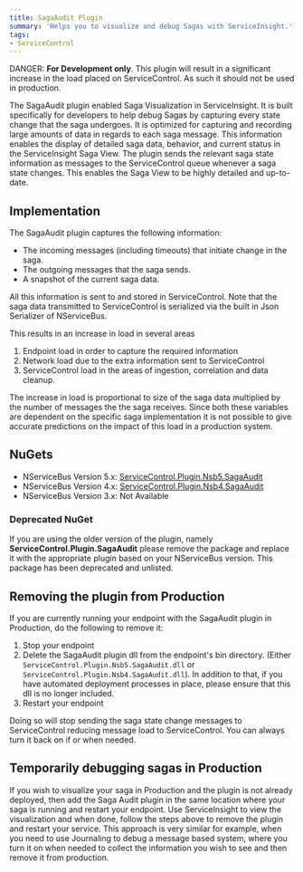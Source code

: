 ```yaml
---
title: SagaAudit Plugin
summary: 'Helps you to visualize and debug Sagas with ServiceInsight.'
tags:
- ServiceControl
---
```


DANGER: **For Development only**. This plugin will result in a significant increase in the load placed on ServiceControl. As such it should not be used in production.

The SagaAudit plugin enabled Saga Visualization in ServiceInsight. It is built specifically for developers to help debug Sagas by capturing every state change that the saga undergoes. It is optimized for capturing and recording large amounts of data in regards to each saga message. This information enables the display of detailed saga data, behavior, and current status in the ServiceInsight Saga View. The plugin sends the relevant saga state information as messages to the ServiceControl queue whenever a saga state changes. This enables the Saga View to be highly detailed and up-to-date.


## Implementation

The SagaAudit plugin captures the following information:

 * The incoming messages (including timeouts) that initiate change in the saga.
 * The outgoing messages that the saga sends.
 * A snapshot of the current saga data.

All this information is sent to and stored in ServiceControl. Note that the saga data transmitted to ServiceControl is serialized via the built in Json Serializer of NServiceBus.

This results in an increase in load in several areas

 1. Endpoint load in order to capture the required information
 2. Network load due to the extra information sent to ServiceControl
 3. ServiceControl load in the areas of ingestion, correlation and data cleanup. 

The increase in load is proportional to size of the saga data multiplied by the number of messages the the saga receives. Since both these variables are dependent on the specific saga implementation it is not possible to give accurate predictions on the impact of this load in a production system.


## NuGets

 * NServiceBus Version 5.x: [ServiceControl.Plugin.Nsb5.SagaAudit](https://www.nuget.org/packages/ServiceControl.Plugin.Nsb5.SagaAudit)
 * NServiceBus Version 4.x: [ServiceControl.Plugin.Nsb4.SagaAudit](https://www.nuget.org/packages/ServiceControl.Plugin.Nsb4.SagaAudit)
 * NServiceBus Version 3.x: Not Available


### Deprecated NuGet

If you are using the older version of the plugin, namely **ServiceControl.Plugin.SagaAudit** please remove the package and replace it with the appropriate plugin based on your NServiceBus version. This package has been deprecated and unlisted.


## Removing the plugin from Production

If you are currently running your endpoint with the SagaAudit plugin in Production, do the following to remove it:

1. Stop your endpoint
2. Delete the SagaAudit plugin dll from the endpoint's bin directory. (Either `ServiceControl.Plugin.Nsb5.SagaAudit.dll` or `ServiceControl.Plugin.Nsb4.SagaAudit.dll`). In addition to that, if you have automated deployment processes in place, please ensure that this dll is no longer included.
3. Restart your endpoint

Doing so will stop sending the saga state change messages to ServiceControl reducing message load to ServiceControl. You can always turn it back on if or when needed.


## Temporarily debugging sagas in Production

If you wish to visualize your saga in Production and the plugin is not already deployed, then add the Saga Audit plugin in the same location where your saga is running and restart your endpoint. Use ServiceInsight to view the visualization and when done, follow the steps above to remove the plugin and restart your service. This approach is very similar for example, when you need to use Journaling to debug a message based system, where you turn it on when needed to collect the information you wish to see and then remove it from production.
